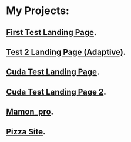 # My Projects:

## [First Test Landing Page](http://R0dionix.github.io/Test_1_Landing_Page "Click").

## [Test 2 Landing Page (Adaptive)](https://r0dionix.github.io/Test_1_Landing_Page_1.2 "Click").

## [Cuda Test Landing Page](https://r0dionix.github.io/Cuda%20Test%20Landing%20Page/ "Click").

## [Cuda Test Landing Page 2](https://r0dionix.github.io/Cuda_Test_Landing_Page_2/ "Click").

## [Mamon_pro](https://r0dionix.github.io/mamon_pro/ "Click").

## [Pizza Site](https://r0dionix.github.io/Pizza%20Site/ "Click").

